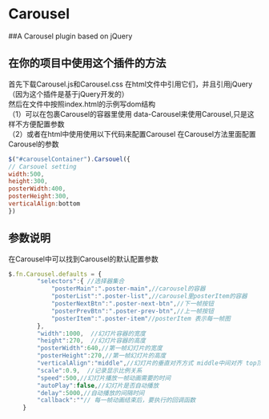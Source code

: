 # Carousel
##A Carousel plugin based on jQuery

## 在你的项目中使用这个插件的方法
首先下载Carousel.js和Carousel.css 在html文件中引用它们，并且引用jQuery（因为这个插件是基于jQuery开发的）  
然后在文件中按照index.html的示例写dom结构  
（1）可以在包裹Carousel的容器里使用 data-Carousel来使用Carousel,只是这样不方便配置参数  
（2）或者在html中使用使用以下代码来配置Carousel 在Carousel方法里面配置Carousel的参数  
```javaScript
$("#carouselContainer").Carsouel({
// Carsouel setting
width:500,
height:300,
posterWidth:400,
posterHeight:300,
verticalAlign:bottom
})
```
## 参数说明
在Carousel中可以找到Carousel的默认配置参数
```javascript
$.fn.Carousel.defaults = {
        "selectors":{ //选择器集合
            "posterMain":".poster-main",//carousel的容器  
            "posterList":".poster-list",//carousel里posterItem的容器
            "posterNextBtn":".poster-next-btn",//下一帧按钮
            "posterPrevBtn":".poster-prev-btn",//上一帧按钮
            "posterItem":".poster-item"//posterItem 表示每一帧图
        },
        "width":1000,  //幻灯片容器的宽度
        "height":270,  //幻灯片容器的高度
        "posterWidth":640,//第一帧幻灯片的宽度
        "posterHeight":270,//第一帧幻灯片的高度
        "verticalAlign":"middle",//幻灯片的垂直对齐方式 middle中间对齐 top顶部对齐 bottom底部对齐
        "scale":0.9,  //记录显示比例关系
        "speed":500,//幻灯片播放一帧动画需要的时间
        "autoPlay":false,//幻灯片是否自动播放
        "delay":5000,//自动播放的间隔时间
        "callback":""// 每一帧动画结束后，要执行的回调函数
    }
```
